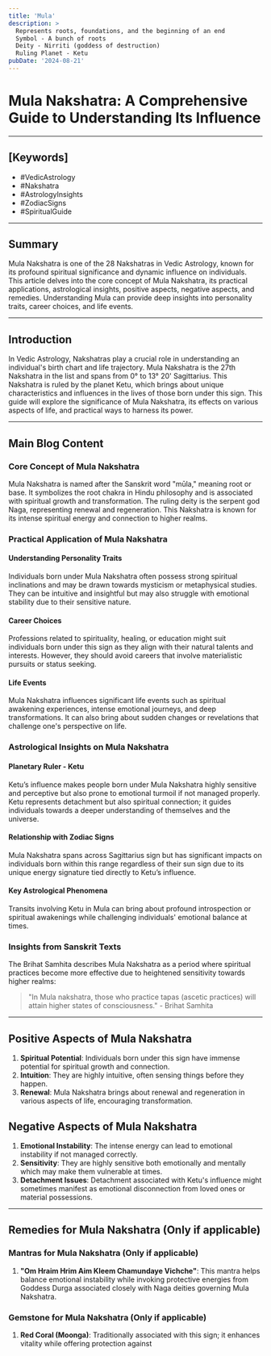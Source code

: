 ```yaml
---
title: 'Mula'
description: >
  Represents roots, foundations, and the beginning of an end
  Symbol - A bunch of roots
  Deity - Nirriti (goddess of destruction)
  Ruling Planet - Ketu
pubDate: '2024-08-21'
---
```


# Mula Nakshatra: A Comprehensive Guide to Understanding Its Influence

---

## [Keywords]
- #VedicAstrology
- #Nakshatra
- #AstrologyInsights
- #ZodiacSigns
- #SpiritualGuide

---

## Summary
Mula Nakshatra is one of the 28 Nakshatras in Vedic Astrology, known for its profound spiritual significance and dynamic influence on individuals. This article delves into the core concept of Mula Nakshatra, its practical applications, astrological insights, positive aspects, negative aspects, and remedies. Understanding Mula can provide deep insights into personality traits, career choices, and life events.

---

## Introduction
In Vedic Astrology, Nakshatras play a crucial role in understanding an individual's birth chart and life trajectory. Mula Nakshatra is the 27th Nakshatra in the list and spans from 0° to 13° 20' Sagittarius. This Nakshatra is ruled by the planet Ketu, which brings about unique characteristics and influences in the lives of those born under this sign. This guide will explore the significance of Mula Nakshatra, its effects on various aspects of life, and practical ways to harness its power.

---

## Main Blog Content

### Core Concept of Mula Nakshatra
Mula Nakshatra is named after the Sanskrit word "mūla," meaning root or base. It symbolizes the root chakra in Hindu philosophy and is associated with spiritual growth and transformation. The ruling deity is the serpent god Naga, representing renewal and regeneration. This Nakshatra is known for its intense spiritual energy and connection to higher realms.

### Practical Application of Mula Nakshatra
#### Understanding Personality Traits
Individuals born under Mula Nakshatra often possess strong spiritual inclinations and may be drawn towards mysticism or metaphysical studies. They can be intuitive and insightful but may also struggle with emotional stability due to their sensitive nature.

#### Career Choices
Professions related to spirituality, healing, or education might suit individuals born under this sign as they align with their natural talents and interests. However, they should avoid careers that involve materialistic pursuits or status seeking.

#### Life Events
Mula Nakshatra influences significant life events such as spiritual awakening experiences, intense emotional journeys, and deep transformations. It can also bring about sudden changes or revelations that challenge one's perspective on life.

### Astrological Insights on Mula Nakshatra
#### Planetary Ruler - Ketu
Ketu’s influence makes people born under Mula Nakshatra highly sensitive and perceptive but also prone to emotional turmoil if not managed properly. Ketu represents detachment but also spiritual connection; it guides individuals towards a deeper understanding of themselves and the universe.

#### Relationship with Zodiac Signs
Mula Nakshatra spans across Sagittarius sign but has significant impacts on individuals born within this range regardless of their sun sign due to its unique energy signature tied directly to Ketu’s influence.

#### Key Astrological Phenomena
Transits involving Ketu in Mula can bring about profound introspection or spiritual awakenings while challenging individuals' emotional balance at times.

### Insights from Sanskrit Texts
The Brihat Samhita describes Mula Nakshatra as a period where spiritual practices become more effective due to heightened sensitivity towards higher realms:
> "In Mula nakshatra, those who practice tapas (ascetic practices) will attain higher states of consciousness." - Brihat Samhita

---

## Positive Aspects of Mula Nakshatra
1. **Spiritual Potential**: Individuals born under this sign have immense potential for spiritual growth and connection.
2. **Intuition**: They are highly intuitive, often sensing things before they happen.
3. **Renewal**: Mula Nakshatra brings about renewal and regeneration in various aspects of life, encouraging transformation.

## Negative Aspects of Mula Nakshatra
1. **Emotional Instability**: The intense energy can lead to emotional instability if not managed correctly.
2. **Sensitivity**: They are highly sensitive both emotionally and mentally which may make them vulnerable at times.
3. **Detachment Issues**: Detachment associated with Ketu's influence might sometimes manifest as emotional disconnection from loved ones or material possessions.

---

## Remedies for Mula Nakshatra (Only if applicable)
### Mantras for Mula Nakshatra (Only if applicable)
1. **"Om Hraim Hrim Aim Kleem Chamundaye Vichche"**: This mantra helps balance emotional instability while invoking protective energies from Goddess Durga associated closely with Naga deities governing Mula Nakshatra.

### Gemstone for Mula Nakshatra (Only if applicable)
1. **Red Coral (Moonga)**: Traditionally associated with this sign; it enhances vitality while offering protection against